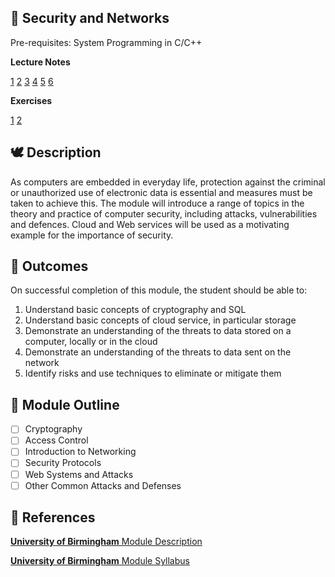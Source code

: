 ## 🔐 Security and Networks

Pre-requisites: System Programming in C/C++

**Lecture Notes**

[1](./01-Introduction)	[2](./02-SymmetricKeyCryptography)	[3](./03-PublicKeyCryptography)	[4](./04-HashFunctionAndAccessControl)	[5](./05-NetworkingAndSecurityProtocols)	[6](06-TLSAndTor)

**Exercises**

[1](./exercises/Ex1.pdf)	[2](./exercises/Ex2.pdf)

## 🕊 Description

As computers are embedded in everyday life, protection against the criminal or unauthorized use of electronic data is essential and measures must be taken to achieve this. The module will introduce a range of topics in the theory and practice of computer security, including attacks, vulnerabilities and defences. Cloud and Web services will be used as a motivating example for the importance of security.

## 🎯 Outcomes

On successful completion of this module, the student should be able to:

1. Understand basic concepts of cryptography and SQL
2. Understand basic concepts of cloud service, in particular storage
3. Demonstrate an understanding of the threats to data stored on a computer, locally or in the cloud
4. Demonstrate an understanding of the threats to data sent on the network
5. Identify risks and use techniques to eliminate or mitigate them

## 📌 Module Outline

- [ ] Cryptography
- [ ] Access Control
- [ ] Introduction to Networking
- [ ] Security Protocols
- [ ] Web Systems and Attacks
- [ ] Other Common Attacks and Defenses

## 📙 References

[**University of Birmingham** Module Description](https://www.cs.bham.ac.uk/internal/modules/2019/06-30195/mds)

[**University of Birmingham** Module Syllabus](https://www.cs.bham.ac.uk/internal/modules/2019/06-30195/)

